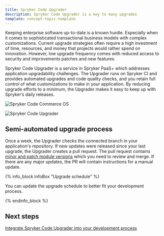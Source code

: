 ```yaml
---
title: Spryker Code Upgrader
description: Spryker Code Upgrader is a key to easy upgrades
template: concept-topic-template
---
```


Keeping enterprise software up-to-date is a known hurdle. Especially when it comes to sophisticated transactional business models with complex customizations. Current upgrade strategies often require a high investment of time, resources, and money that projects would rather spend on innovation. However, low upgrade frequency comes with reduced access to security and improvements patches and new features.

Spryker Code Upgrader is a service in Spryker PaaS+ which addresses application upgradability challenges. The Upgrader runs on Spryker CI and provides automated upgrades and code quality checks, and you retain full control of what customizations to make in your application. By reducing upgrade efforts to a minimum, the Upgrader makes it easy to keep up with Spryker’s daily releases.

![Spryker Code Commerce OS](https://spryker.s3.eu-central-1.amazonaws.com/docs/paas%2B/dev/introduction.md/spryker-code-commerce-os.png)

![Spryker Code Upgrader](https://spryker.s3.eu-central-1.amazonaws.com/docs/paas%2B/dev/introduction.md/spryker-code-upgrader.png)

## Semi-automated upgrade process


Once a week, the Upgrader checks the connected branch in your application's repository. If new updates were released since your last upgrade, the Upgrader creates a pull request. The pull request contains [minor and patch module versions](/docs/scos/dev/architecture/module-api/semantic-versioning-major-vs.-minor-vs.-patch-release.html) which you need to review and merge. If there are any major updates, the PR will contain instructions for a manual update.

{% info_block infoBox "Upgrade schedule" %}

You can update the upgrade schedule to better fit your development process.

{% endinfo_block %}


## Next steps

[Integrate Spryker Code Upgrader into your development process](/docs/paas-plus/dev/integrate-spryker-code-upgrader.html)
